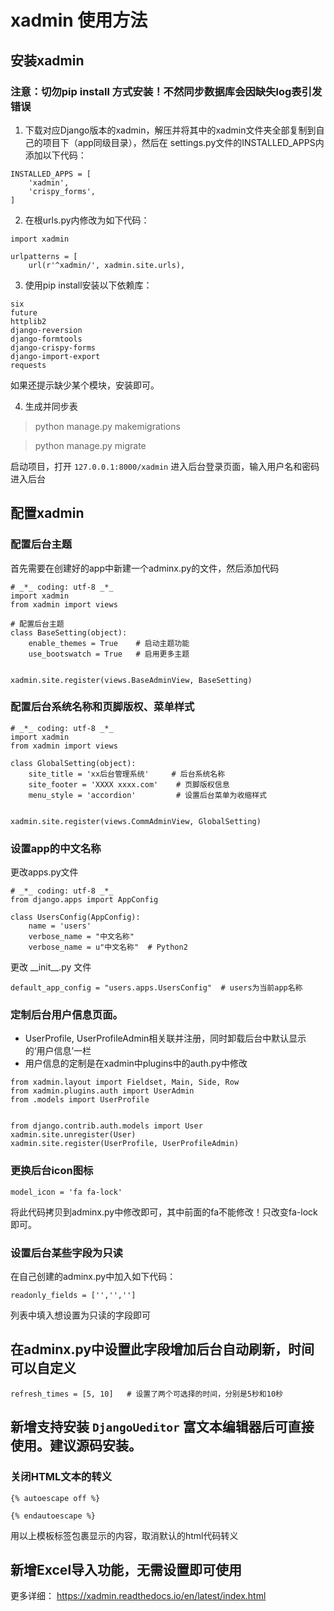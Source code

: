 # xadmin 使用方法

## 安装xadmin

### 注意：切勿pip install 方式安装！不然同步数据库会因缺失log表引发错误

1. 下载对应Django版本的xadmin，解压并将其中的xadmin文件夹全部复制到自己的项目下（app同级目录），然后在 settings.py文件的INSTALLED_APPS内添加以下代码：
```
INSTALLED_APPS = [
    'xadmin',
    'crispy_forms',
]
```

2. 在根urls.py内修改为如下代码：

```
import xadmin

urlpatterns = [
    url(r'^xadmin/', xadmin.site.urls),
```

3. 使用pip install安装以下依赖库：
```
six
future
httplib2
django-reversion
django-formtools
django-crispy-forms
django-import-export
requests
```

如果还提示缺少某个模块，安装即可。

4. 生成并同步表

> python manage.py makemigrations

> python manage.py migrate

启动项目，打开 ```127.0.0.1:8000/xadmin``` 进入后台登录页面，输入用户名和密码进入后台


## 配置xadmin

### 配置后台主题

首先需要在创建好的app中新建一个adminx.py的文件，然后添加代码
```
# _*_ coding: utf-8 _*_
import xadmin
from xadmin import views

# 配置后台主题
class BaseSetting(object):
    enable_themes = True    # 启动主题功能
    use_bootswatch = True   # 启用更多主题


xadmin.site.register(views.BaseAdminView, BaseSetting)
```

### 配置后台系统名称和页脚版权、菜单样式

```
# _*_ coding: utf-8 _*_
import xadmin
from xadmin import views

class GlobalSetting(object):
    site_title = 'xx后台管理系统'     # 后台系统名称
    site_footer = 'XXXX xxxx.com'    # 页脚版权信息
    menu_style = 'accordion'         # 设置后台菜单为收缩样式


xadmin.site.register(views.CommAdminView, GlobalSetting)
```

### 设置app的中文名称

更改apps.py文件
```
# _*_ coding: utf-8 _*_
from django.apps import AppConfig

class UsersConfig(AppConfig):
    name = 'users'
    verbose_name = "中文名称"
    verbose_name = u"中文名称"  # Python2

```
更改 \_\_init\_\_.py 文件
```
default_app_config = "users.apps.UsersConfig"  # users为当前app名称
```

### 定制后台用户信息页面。
- UserProfile, UserProfileAdmin相关联并注册，同时卸载后台中默认显示的‘用户信息’一栏
- 用户信息的定制是在xadmin中plugins中的auth.py中修改

```
from xadmin.layout import Fieldset, Main, Side, Row
from xadmin.plugins.auth import UserAdmin
from .models import UserProfile


from django.contrib.auth.models import User
xadmin.site.unregister(User)
xadmin.site.register(UserProfile, UserProfileAdmin)
```

### 更换后台icon图标

```
model_icon = 'fa fa-lock'  
```
将此代码拷贝到adminx.py中修改即可，其中前面的fa不能修改！只改变fa-lock即可。

### 设置后台某些字段为只读
在自己创建的adminx.py中加入如下代码：
```
readonly_fields = ['','','']
```
列表中填入想设置为只读的字段即可

## 在adminx.py中设置此字段增加后台自动刷新，时间可以自定义
```
refresh_times = [5, 10]   # 设置了两个可选择的时间，分别是5秒和10秒
```

## 新增支持安装 ```DjangoUeditor``` 富文本编辑器后可直接使用。建议源码安装。
### 关闭HTML文本的转义
```
{% autoescape off %}

{% endautoescape %}
```
用以上模板标签包裹显示的内容，取消默认的html代码转义

## 新增Excel导入功能，无需设置即可使用

更多详细： https://xadmin.readthedocs.io/en/latest/index.html

